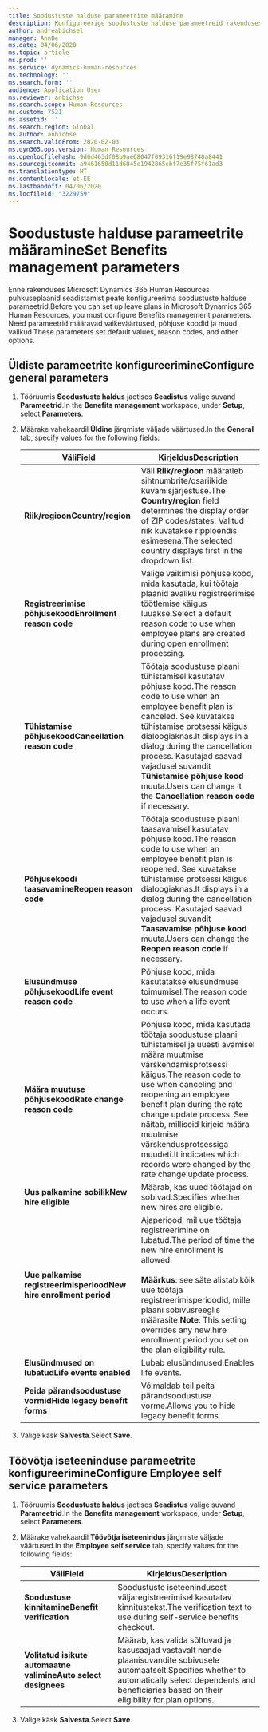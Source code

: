 ```yaml
---
title: Soodustuste halduse parameetrite määramine
description: Konfigureerige soodustuste halduse parameetreid rakenduses Microsoft Dynamics 365 Human Resources.
author: andreabichsel
manager: AnnBe
ms.date: 04/06/2020
ms.topic: article
ms.prod: ''
ms.service: dynamics-human-resources
ms.technology: ''
ms.search.form: ''
audience: Application User
ms.reviewer: anbichse
ms.search.scope: Human Resources
ms.custom: 7521
ms.assetid: ''
ms.search.region: Global
ms.author: anbichse
ms.search.validFrom: 2020-02-03
ms.dyn365.ops.version: Human Resources
ms.openlocfilehash: 9d6d463df08b9ae68047f09316f19e98740a8441
ms.sourcegitcommit: a9461650d11d6845e1942865ebf7e35f75f61ad3
ms.translationtype: HT
ms.contentlocale: et-EE
ms.lasthandoff: 04/06/2020
ms.locfileid: "3229759"
---
```

# <a name="set-benefits-management-parameters"></a><span data-ttu-id="8fbf7-103">Soodustuste halduse parameetrite määramine</span><span class="sxs-lookup"><span data-stu-id="8fbf7-103">Set Benefits management parameters</span></span>

<span data-ttu-id="8fbf7-104">Enne rakenduses Microsoft Dynamics 365 Human Resources puhkuseplaanid seadistamist peate konfigureerima soodustuste halduse parameetrid.</span><span class="sxs-lookup"><span data-stu-id="8fbf7-104">Before you can set up leave plans in Microsoft Dynamics 365 Human Resources, you must configure Benefits management parameters.</span></span> <span data-ttu-id="8fbf7-105">Need parameetrid määravad vaikeväärtused, põhjuse koodid ja muud valikud.</span><span class="sxs-lookup"><span data-stu-id="8fbf7-105">These parameters set default values, reason codes, and other options.</span></span>

## <a name="configure-general-parameters"></a><span data-ttu-id="8fbf7-106">Üldiste parameetrite konfigureerimine</span><span class="sxs-lookup"><span data-stu-id="8fbf7-106">Configure general parameters</span></span>

1. <span data-ttu-id="8fbf7-107">Tööruumis **Soodustuste haldus** jaotises **Seadistus** valige suvand **Parameetrid**.</span><span class="sxs-lookup"><span data-stu-id="8fbf7-107">In the **Benefits management** workspace, under **Setup**, select **Parameters**.</span></span>

2. <span data-ttu-id="8fbf7-108">Määrake vahekaardil **Üldine** järgmiste väljade väärtused.</span><span class="sxs-lookup"><span data-stu-id="8fbf7-108">In the **General** tab, specify values for the following fields:</span></span>

   | <span data-ttu-id="8fbf7-109">Väli</span><span class="sxs-lookup"><span data-stu-id="8fbf7-109">Field</span></span> | <span data-ttu-id="8fbf7-110">Kirjeldus</span><span class="sxs-lookup"><span data-stu-id="8fbf7-110">Description</span></span> |
   | --- | --- |
   | <span data-ttu-id="8fbf7-111">**Riik/regioon**</span><span class="sxs-lookup"><span data-stu-id="8fbf7-111">**Country/region**</span></span> | <span data-ttu-id="8fbf7-112">Väli **Riik/regioon** määratleb sihtnumbrite/osariikide kuvamisjärjestuse.</span><span class="sxs-lookup"><span data-stu-id="8fbf7-112">The **Country/region** field determines the display order of ZIP codes/states.</span></span> <span data-ttu-id="8fbf7-113">Valitud riik kuvatakse ripploendis esimesena.</span><span class="sxs-lookup"><span data-stu-id="8fbf7-113">The selected country displays first in the dropdown list.</span></span> |
   | <span data-ttu-id="8fbf7-114">**Registreerimise põhjusekood**</span><span class="sxs-lookup"><span data-stu-id="8fbf7-114">**Enrollment reason code**</span></span> | <span data-ttu-id="8fbf7-115">Valige vaikimisi põhjuse kood, mida kasutada, kui töötaja plaanid avaliku registreerimise töötlemise käigus luuakse.</span><span class="sxs-lookup"><span data-stu-id="8fbf7-115">Select a default reason code to use when employee plans are created during open enrollment processing.</span></span> |
   | <span data-ttu-id="8fbf7-116">**Tühistamise põhjusekood**</span><span class="sxs-lookup"><span data-stu-id="8fbf7-116">**Cancellation reason code**</span></span> | <span data-ttu-id="8fbf7-117">Töötaja soodustuse plaani tühistamisel kasutatav põhjuse kood.</span><span class="sxs-lookup"><span data-stu-id="8fbf7-117">The reason code to use when an employee benefit plan is canceled.</span></span> <span data-ttu-id="8fbf7-118">See kuvatakse tühistamise protsessi käigus dialoogiaknas.</span><span class="sxs-lookup"><span data-stu-id="8fbf7-118">It displays in a dialog during the cancellation process.</span></span> <span data-ttu-id="8fbf7-119">Kasutajad saavad vajadusel suvandit **Tühistamise põhjuse kood** muuta.</span><span class="sxs-lookup"><span data-stu-id="8fbf7-119">Users can change it the **Cancellation reason code** if necessary.</span></span> |
   | <span data-ttu-id="8fbf7-120">**Põhjusekoodi taasavamine**</span><span class="sxs-lookup"><span data-stu-id="8fbf7-120">**Reopen reason code**</span></span> | <span data-ttu-id="8fbf7-121">Töötaja soodustuse plaani taasavamisel kasutatav põhjuse kood.</span><span class="sxs-lookup"><span data-stu-id="8fbf7-121">The reason code to use when an employee benefit plan is reopened.</span></span> <span data-ttu-id="8fbf7-122">See kuvatakse tühistamise protsessi käigus dialoogiaknas.</span><span class="sxs-lookup"><span data-stu-id="8fbf7-122">It displays in a dialog during the cancellation process.</span></span> <span data-ttu-id="8fbf7-123">Kasutajad saavad vajadusel suvandit **Taasavamise põhjuse kood** muuta.</span><span class="sxs-lookup"><span data-stu-id="8fbf7-123">Users can change the **Reopen reason code** if necessary.</span></span> | 
   | <span data-ttu-id="8fbf7-124">**Elusündmuse põhjusekood**</span><span class="sxs-lookup"><span data-stu-id="8fbf7-124">**Life event reason code**</span></span> | <span data-ttu-id="8fbf7-125">Põhjuse kood, mida kasutatakse elusündmuse toimumisel.</span><span class="sxs-lookup"><span data-stu-id="8fbf7-125">The reason code to use when a life event occurs.</span></span> |
   | <span data-ttu-id="8fbf7-126">**Määra muutuse põhjusekood**</span><span class="sxs-lookup"><span data-stu-id="8fbf7-126">**Rate change reason code**</span></span> | <span data-ttu-id="8fbf7-127">Põhjuse kood, mida kasutada töötaja soodustuse plaani tühistamisel ja uuesti avamisel määra muutmise värskendamisprotsessi käigus.</span><span class="sxs-lookup"><span data-stu-id="8fbf7-127">The reason code to use when canceling and reopening an employee benefit plan during the rate change update process.</span></span> <span data-ttu-id="8fbf7-128">See näitab, milliseid kirjeid määra muutmise värskendusprotsessiga muudeti.</span><span class="sxs-lookup"><span data-stu-id="8fbf7-128">It indicates which records were changed by the rate change update process.</span></span> |
   | <span data-ttu-id="8fbf7-129">**Uus palkamine sobilik**</span><span class="sxs-lookup"><span data-stu-id="8fbf7-129">**New hire eligible**</span></span> | <span data-ttu-id="8fbf7-130">Määrab, kas uued töötajad on sobivad.</span><span class="sxs-lookup"><span data-stu-id="8fbf7-130">Specifies whether new hires are eligible.</span></span> |
   | <span data-ttu-id="8fbf7-131">**Uue palkamise registreerimisperiood**</span><span class="sxs-lookup"><span data-stu-id="8fbf7-131">**New hire enrollment period**</span></span> | <span data-ttu-id="8fbf7-132">Ajaperiood, mil uue töötaja registreerimine on lubatud.</span><span class="sxs-lookup"><span data-stu-id="8fbf7-132">The period of time the new hire enrollment is allowed.</span></span></br></br><span data-ttu-id="8fbf7-133">**Määrkus**: see säte alistab kõik uue töötaja registreerimisperioodid, mille plaani sobivusreeglis määrasite.</span><span class="sxs-lookup"><span data-stu-id="8fbf7-133">**Note**: This setting overrides any new hire enrollment period you set on the plan eligibility rule.</span></span> | 
   | <span data-ttu-id="8fbf7-134">**Elusündmused on lubatud**</span><span class="sxs-lookup"><span data-stu-id="8fbf7-134">**Life events enabled**</span></span> | <span data-ttu-id="8fbf7-135">Lubab elusündmused.</span><span class="sxs-lookup"><span data-stu-id="8fbf7-135">Enables life events.</span></span> |
   | <span data-ttu-id="8fbf7-136">**Peida pärandsoodustuse vormid**</span><span class="sxs-lookup"><span data-stu-id="8fbf7-136">**Hide legacy benefit forms**</span></span> | <span data-ttu-id="8fbf7-137">Võimaldab teil peita pärandsoodustuse vorme.</span><span class="sxs-lookup"><span data-stu-id="8fbf7-137">Allows you to hide legacy benefit forms.</span></span> |

3. <span data-ttu-id="8fbf7-138">Valige käsk **Salvesta**.</span><span class="sxs-lookup"><span data-stu-id="8fbf7-138">Select **Save**.</span></span>

## <a name="configure-employee-self-service-parameters"></a><span data-ttu-id="8fbf7-139">Töövõtja iseteeninduse parameetrite konfigureerimine</span><span class="sxs-lookup"><span data-stu-id="8fbf7-139">Configure Employee self service parameters</span></span>

1. <span data-ttu-id="8fbf7-140">Tööruumis **Soodustuste haldus** jaotises **Seadistus** valige suvand **Parameetrid**.</span><span class="sxs-lookup"><span data-stu-id="8fbf7-140">In the **Benefits management** workspace, under **Setup**, select **Parameters**.</span></span>

2. <span data-ttu-id="8fbf7-141">Määrake vahekaardil **Töövõtja iseteenindus** järgmiste väljade väärtused.</span><span class="sxs-lookup"><span data-stu-id="8fbf7-141">In the **Employee self service** tab, specify values for the following fields:</span></span>

   | <span data-ttu-id="8fbf7-142">Väli</span><span class="sxs-lookup"><span data-stu-id="8fbf7-142">Field</span></span> | <span data-ttu-id="8fbf7-143">Kirjeldus</span><span class="sxs-lookup"><span data-stu-id="8fbf7-143">Description</span></span> |
   | --- | --- |
   | <span data-ttu-id="8fbf7-144">**Soodustuse kinnitamine**</span><span class="sxs-lookup"><span data-stu-id="8fbf7-144">**Benefit verification**</span></span> | <span data-ttu-id="8fbf7-145">Soodustuste iseteenindusest väljaregistreerimisel kasutatav kinnitustekst.</span><span class="sxs-lookup"><span data-stu-id="8fbf7-145">The verification text to use during self-service benefits checkout.</span></span> |
   | <span data-ttu-id="8fbf7-146">**Volitatud isikute automaatne valimine**</span><span class="sxs-lookup"><span data-stu-id="8fbf7-146">**Auto select designees**</span></span> | <span data-ttu-id="8fbf7-147">Määrab, kas valida sõltuvad ja kasusaajad vastavalt nende plaanisuvandite sobivusele automaatselt.</span><span class="sxs-lookup"><span data-stu-id="8fbf7-147">Specifies whether to automatically select dependents and beneficiaries based on their eligibility for plan options.</span></span> |

3. <span data-ttu-id="8fbf7-148">Valige käsk **Salvesta**.</span><span class="sxs-lookup"><span data-stu-id="8fbf7-148">Select **Save**.</span></span>
